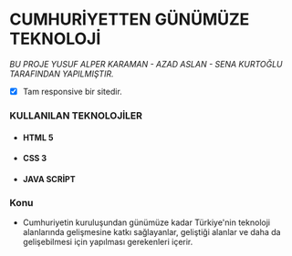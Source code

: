 # CUMHURİYETTEN GÜNÜMÜZE TEKNOLOJİ

*BU PROJE YUSUF ALPER KARAMAN - AZAD ASLAN - SENA KURTOĞLU TARAFINDAN YAPILMIŞTIR.*

- [x] Tam responsive bir sitedir.

### KULLANILAN TEKNOLOJİLER
- #### HTML 5
- #### CSS 3
- #### JAVA SCRİPT

### Konu
- Cumhuriyetin kuruluşundan günümüze kadar Türkiye'nin teknoloji alanlarında gelişmesine katkı sağlayanlar, geliştiği alanlar ve daha da gelişebilmesi için yapılması gerekenleri içerir.
